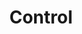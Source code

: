 ---
title: Control
description: Instant and controlled updates of AGM related information.
icon: refresh
tags: benefits
permalink: false
---